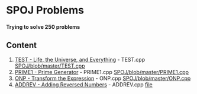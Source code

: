 # SPOJ Problems
#### Trying to solve 250 problems

## Content
1. [TEST - Life, the Universe, and Everything](https://www.spoj.com/problems/TEST/) - TEST.cpp [SPOJ/blob/master/TEST.cpp](file)
2. [PRIME1 - Prime Generator](https://www.spoj.com/problems/PRIME1/) - PRIME1.cpp [SPOJ/blob/master/PRIME1.cpp](file)
3. [ONP - Transform the Expression](https://www.spoj.com/problems/ONP/) - ONP.cpp [SPOJ/blob/master/ONP.cpp](file)
4. [ADDREV - Adding Reversed Numbers](https://www.spoj.com/problems/ADDREV/) - ADDREV.cpp [file](SPOJ/blob/master/ADDREV.cpp)
